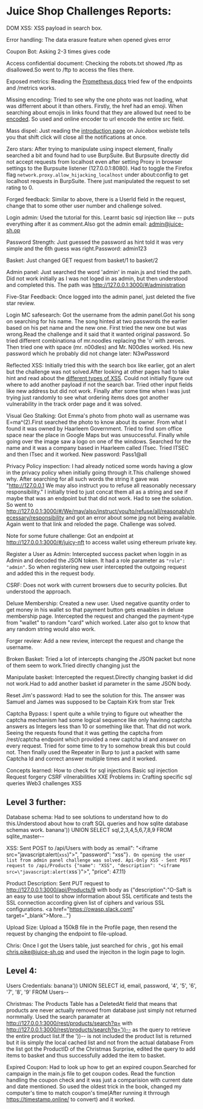 <h1>Juice Shop Challenges Reports:</h1>

DOM XSS: XSS payload in search box.

Error handling: The data erasure feature when opened gives error 

Coupon Bot: Asking 2-3 times gives code

Access confidential document: Checking the robots.txt showed /ftp as disallowed.So went to /ftp to access the files there.

Exposed metrics: Reading the [Prometheus docs](https://prometheus.io/docs/prometheus/latest/getting_started/) tried few of the endpoints and /metrics works. 

Missing encoding: Tried to see why the one photo was not loading, what was differrent about it than others. Firstly, the href had an emoji.
When searching about emojis in links found that they are allowed but need to be [encoded](https://www.w3schools.com/html/html_emojis.asp).
So used and online encoder to url encode the entire src field.
 
Mass dispel: Just reading the [introduction page]() on Juicebox webiste tells you that shift click will close all the notifications at once.

Zero stars: After trying to manipulate using inspect element, finally searched a bit and found had to use BurpSuite. But Burpsuite directly did not accept requests from localhost 
even after setting Proxy in browser settings to the Burpsuite listener (127.0.0.1:8080). Had to toggle the Firefox flag ```network.proxy.allow_hijacking_localhost``` under about:config
to get localhost requests in BurpSuite. There just manipulated the request to set rating to 0.

Forged feedback: Similar to above, 	there is a UserId field in the request, change that to some other user number and challenge solved.

Login admin: Used the tutorial for this. Learnt basic sql injection like -- puts everything after it as comment.Also got the admin email: admin@juice-sh.op

Password Strength: Just guessed the password as hint told it was very simple and the 6th guess was right.Password: admin123

Basket: Just changed GET request from basket/1 to basket/2 

Admin panel: Just searched the word 'admin' in main.js and tried the path. Did not work initially as I was not loged in as admin, but then understood and completed this.
The path was http://127.0.0.1:3000/#/administration

Five-Star Feedback: Once logged into the admin panel, just deleted the five star review.

Login MC safesearch: Got the username from the admin panel.Got his song on searching for his name. The song hinted at two passwords the earlier based on his pet name and the new one. 
First tried the new one but was wrong.Read the challenge and it said that it wanted original password. So tried different combinationa of mr.noodles replacing the 'o' with zeroes.
Then tried one with space (mr. n00dles) and Mr. N00dles worked. 
His new password which he probably did not change later: N3wPassword

Reflected XSS: Initially tried this with the search box like earlier, got an alert but the challenge was not solved.After looking at other pages had to take hint and
 read about the [different types of XSS](https://owasp.org/www-community/attacks/xss/). Could not initially figure out where to add another payload if not the search bar.
 Tried other input fields like new address but did not work. Finally after some time when I was just trying just randomly to see what ordering items does got another 
 vulnerability in the track order page and it was solved.	
 
 Visual Geo Stalking: Got Emma's photo from photo wall as username was E=ma^(2).First searched the photo to know about its owner. From what I found it was owned by Haarleem Government.
 Tried to find som office space near the place in Google Maps but was unsuccessful. Finally while going over the image saw a logo on one of the windows. 
 Searched for the name and it was a company based in Haarleem called ITsec. Tried ITSEC and then ITsec and it worked. New password: Pass1@all
 
 Privacy Policy inspection: I had already noticed some words having a glow in the privacy policy when initially going through it.This challenge showed why.
 After searching for all such words the string it gave was "http://127.0.0.1 We may also instruct you to refuse all reasonably necessary responsibility."
 I initially tried to just concat them all as a string and see if maybe that was an endpoint but that did not work. Had to see the solution.
 So went to http://127.0.0.1:3000/#/We/may/also/instruct/you/to/refuse/all/reasonably/necessary/responsibility and got an error about some jpg not being available.
 Again went to that link and reloded the page. Challenge was solved.
 
 Note for some future challenge: Got an endpoint at http://127.0.0.1:3000/#/juicy-nft to access wallet using ethereum private key.
 
 Register a User as Admin: Intercepted success packet when loggin in as Admin and decoded the JSON token. It had a role parameter as ```"role": "admin"```.
 So when registering new user intercepted the outgoing request and added this in the request body.
 
 CSRF: Does not work with current browsers due to security policies. But understood the approach.
 
 Deluxe Membership: Created a new user. Used negative quantity order to get money in his wallet so that 
 payment button gets enaables in deluxe membership page. Intercepted the request and changed the payment-type from "wallet" to random "card" which worked.
 Later also got to know that any random string would also work.
 
 Forger review: Add a new review, intercept the request and change the username.
 
 Broken Basket: Tried a lot of intercepts changing the JSON packet but none of them seem to work.Tried directly changing just the 
 
 Manipulate basket: Intercepted the request.Directly changing basket id did not work.Had to add another basket id parameter in the same JSON body.
 
 
 Reset Jim's password: Had to see the solution for this. The answer was Samuel and James was supposed to be Captain Kirk from star Trek
 
 Captcha Bypass: I spent quite a while trying to figure out wheather the captcha mechanism had some logical sequence like only havinng captcha answers as Integers less than 10 or something like that.
 That did not work. Seeing the requests found that it was getting the captcha from /rest/captcha endpoint which provided a new captcha id and answer on every request.
 Tried for some time to try to somehow break this but could not.
 Then finally used the Repeater in Burp to just a packet with same Captcha Id and correct answer multiple times and it worked.
 
 
 
 Concepts learned: 
 How to check for sql injections
 Basic sql injection 
 Request forgery
 CSRF vilnerabilities
 XXE
 Problems in:
 Crafting specific sql queries 
 Web3 challenges
 XSS
 
 <h2>Level 3 further:</h2>
 
 
 Database schema: Had to see solutions to understand how to do this.Understood about how to craft SQL queries and how sqlite database schemas work.
 banana')) UNION SELECT sql,2,3,4,5,6,7,8,9 FROM sqlite_master--
 
 XSS: Sent POST to /api/Users with body as :email": "<iframe src=\"javascript:alert(`xss`)\">", "password": "xss"}`. On opening the user list from admin panel challenge was solved.
 Api-Only XSS - Sent POST request to /api/Products {"name": "XSS", "description": "<iframe src=\"javascript:alert(`xss`)\">", "price": 47.11}
 
 Product Description: Sent PUT request to http://127.0.0.1:3000/api/Products/9 with body as 
 {"description":"O-Saft is an easy to use tool to show information about SSL certificate and tests the SSL connection according given list of ciphers and various SSL configurations. <a href=\"https://owasp.slack.com\" target=\"_blank\">More...</a>"}
 
 Upload Size: Upload a 150kB file in the Profile page, then resend the request by changing the endpoint to file-upload.
 
 Chris: Once I got the Users table, just searched for chris , got his email chris.pike@juice-sh.op and used the injeciton in the login page to login.
 
 <h2>Level 4:</h2>
 
 Users Credentials: banana')) UNION SELECT id, email, password, '4', '5', '6', '7', '8', '9' FROM Users--
 
 Christmas: The Products Table has a DeletedAt field that means that products are never actually removed from database just simply not returned normmally. 
 Used the search paramater at http://127.0.0.1:3000/rest/products/search?q= with http://127.0.0.1:3000/rest/products/search?q='))--
 as the query to retrieve the entire product list.If the '))-- is not included the product list is returned but it iis simply the local cached list and not from the actual database 
 From the list got the ProductID of the Christmas Surprise, edited the query to add items to basket and thus successfully added the item to basket.
 
 Expired Coupon: Had to look up how to get an expired coupon.Searched for campaign in the main.js file to get coupon codes.
 Read the function handling the coupon check and it was just a comparision with current date and date mentioned. So used the oldest trick in the book, changed my computer's time to match coupon's time(After running it thrrough https://timestamp.online/ to convert) and it worked.
 
